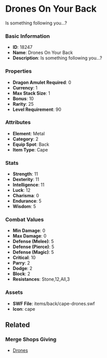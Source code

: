 # Drones On Your Back

Is something following you...?

### Basic Information

- **ID**: 18247
- **Name**: Drones On Your Back
- **Description**: Is something following you...?

### Properties

- **Dragon Amulet Required**: 0
- **Currency**: 1
- **Max Stack Size**: 1
- **Bonus**: 10
- **Rarity**: 25
- **Level Requirement**: 90

### Attributes

- **Element**: Metal
- **Category**: 2
- **Equip Spot**: Back
- **Item Type**: Cape

### Stats

- **Strength**: 11
- **Dexterity**: 11
- **Intelligence**: 11
- **Luck**: 12
- **Charisma**: 0
- **Endurance**: 5
- **Wisdom**: 5

### Combat Values

- **Min Damage**: 0
- **Max Damage**: 0
- **Defense (Melee)**: 5
- **Defense (Pierce)**: 5
- **Defense (Magic)**: 5
- **Critical**: 10
- **Parry**: 2
- **Dodge**: 2
- **Block**: 2
- **Resistances**: Stone,12,All,3

### Assets

- **SWF File**: items/back/cape-drones.swf
- **Icon**: cape

## Related

### Merge Shops Giving

- [Drones](../merge-shops/143-drones.md)

